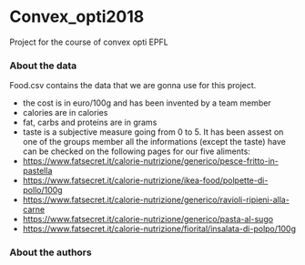 # Convex_opti2018
Project for the course of convex opti EPFL

### About the data
Food.csv contains the data that we are gonna use for this project.  
- the cost is in euro/100g and has been invented by a team member
- calories are in calories
- fat, carbs and proteins are in grams
- taste is a subjective measure going from 0 to 5. It has been assest on one of the groups member
all the informations (except the taste) have can be checked on the following pages for our five aliments:
- https://www.fatsecret.it/calorie-nutrizione/generico/pesce-fritto-in-pastella
- https://www.fatsecret.it/calorie-nutrizione/ikea-food/polpette-di-pollo/100g
- https://www.fatsecret.it/calorie-nutrizione/generico/ravioli-ripieni-alla-carne
- https://www.fatsecret.it/calorie-nutrizione/generico/pasta-al-sugo
- https://www.fatsecret.it/calorie-nutrizione/fiorital/insalata-di-polpo/100g

### About the authors
